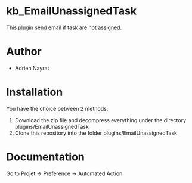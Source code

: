 # kb_EmailUnassignedTask
This plugin send email if task are not assigned.

# Author
- Adrien Nayrat

# Installation

You have the choice between 2 methods:

1. Download the zip file and decompress everything under the directory plugins/EmailUnassignedTask
2. Clone this repository into the folder plugins/EmailUnassignedTask

# Documentation

Go to Projet -> Preference -> Automated Action

